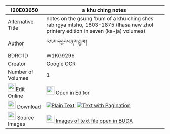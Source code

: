 |I20E03650|a khu ching notes 
| --- | --- 
|Alternative Title |notes on the gsung 'bum of a khu ching shes rab rgya mtsho, 1803-1875 (lhasa new zhol printery edition in seven (ka-ja) volumes)
|Author| འཇམ་དབྱངས་རྣམ་རྒྱལ།
|BDRC ID | W1KG9296
|Creator | Google OCR
|Number of Volumes| 1
|<img width="25" src="https://img.icons8.com/color/25/000000/edit-property.png">Edit Online| [<img width="25" src="https://avatars.githubusercontent.com/u/45091458?s=200&v=4"> Open in Editor](http://editor.openpecha.org/I20E03650)
|<img width="25" src="https://img.icons8.com/fluent/48/000000/download-2.png"/>  Download | [![](https://img.icons8.com/color/20/000000/txt.png)Plain Text](https://github.com/Openpecha/I20E03650/releases/download/v1/a_khu_ching_notes_plain_I20E03650.zip), [![](https://img.icons8.com/color/20/000000/txt.png)Text with Pagination](https://github.com/Openpecha/I20E03650/releases/download/v1/a_khu_ching_notes_pages_I20E03650.zip)
|<img width="25" src="https://img.icons8.com/plasticine/100/000000/pictures-folder.png"/>  Source Images | [<img width="25" src="https://library.bdrc.io/icons/BUDA-small.svg"> Images of text file open in BUDA](https://library.bdrc.io/show/bdr:W1KG9296)
